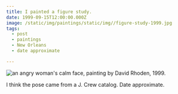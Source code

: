 ```yaml
---
title: I painted a figure study.
date: 1999-09-15T12:00:00.000Z
image: /static/img/paintings/static/img//figure-study-1999.jpg
tags:
  - post
  - paintings
  - New Orleans
  - date approximate

---
```


![an angry woman's calm face, painting by David Rhoden, 1999.](/static/img/paintings/figure-study-1999.jpg)

I think the pose came from a J. Crew catalog. Date approximate.